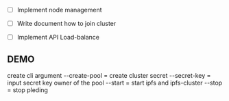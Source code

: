 - [ ] Implement node management
- [ ] Write document how to join cluster
- [ ] Implement API Load-balance


## DEMO 
create cli argument
--create-pool = create cluster secret
--secret-key = input secret key owner of the pool
--start = start ipfs and ipfs-cluster
--stop = stop pleding

